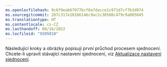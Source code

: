 ```yaml
---
ms.openlocfilehash: 9c6f9eab67077bcf0a7dacce1c971d7cf7b3d974
ms.sourcegitcommit: 267c317e10166146c9ac2c30560c479c9a005845
ms.translationtype: HT
ms.contentlocale: cs-CZ
ms.lasthandoff: 08/16/2022
ms.locfileid: "9305010"
---
```

Následující kroky a obrázky popisují první průchod procesem sjednocení. Chcete-li upravit stávající nastavení sjednocení, viz [Aktualizace nastavení sjednocení](../data-unification-update.md).
